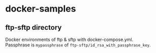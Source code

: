 # docker-samples

## ftp-sftp directory

Docker environments of ftp & sftp with docker-compose.yml.  
Passphrase is `mypassphrase` of `ftp-sftp/id_rsa_with_passphrase_key`.

